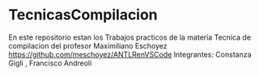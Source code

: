# TecnicasCompilacion
En este repositorio estan los Trabajos practicos de la materia Tecnica de compilacion del profesor Maximiliano Eschoyez
https://github.com/meschoyez/ANTLRenVSCode
Integrantes: Constanza Gigli , Francisco Andreoli

